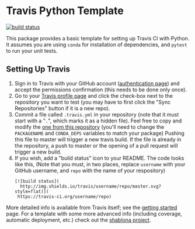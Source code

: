 # Travis Python Template

[![build status](http://img.shields.io/travis/claracheong88/travis-python-template/master.svg?style=flat)](https://travis-ci.com/github/claracheong88/travis-python-template)

This package provides a basic template for setting up Travis CI with Python.
It assumes you are using ``conda`` for installation of dependencies, and
``pytest`` to run your unit tests.

## Setting Up Travis

1. Sign in to Travis with your GitHub account ([authentication page](https://travis-ci.org/auth))
   and accept the permissions confirmation (this needs to be done only once).
2. Go to your [Travis profile page](https://travis-ci.org/profile/) and click the
   check-box next to the repository you want to test (you may have to first click
   the "Sync Repositories" button if it is a new repo).
3. Commit a file called ``.travis.yml`` in your repository (note that it must
   start with a "``.``", which marks it as a hidden file). Feel free to copy
   and modify the [one from this repository](.travis.yml) (you'll need to change
   the ``PACKAGENAME`` and ``CONDA_DEPS`` variables to match your package)
   Pushing this file to master will trigger a new travis build. If the file is
   already in the repository, a push to master or the opening of a pull request
   will trigger a new build.
4. If you wish, add a "build status" icon to your README. The code looks like this,
   (Note that you must, in two places, replace ``username`` with your GitHub
    username, and ``repo`` with the name of your respository)
   ```
   [![build status](
     http://img.shields.io/travis/username/repo/master.svg?style=flat)](
    https://travis-ci.org/username/repo)
   ```

More detailed info is available from Travis itself; see the
[getting started](https://travis-ci.org/getting_started) page.
For a template with some more advanced info (including coverage, automatic
deployment, etc.) check out the [shablona project](http://github.com/uwescience/shablona).
